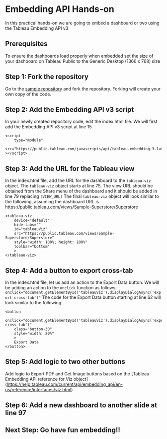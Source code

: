 # Embedding API Hands-on

In this practical hands-on we are going to embed a dashboard or two using the Tableau Embedding API v3

## Prerequisites

To ensure the dashboards load properly when embedded set the size of your dashboard on Tableau Public to the Generic Desktop (1366 x 768) size

## Step 1: Fork the repository

Go to the [sample repository](https://bit.ly/embeddingHandsOn) and fork the repository. Forking will create your own copy of the code.

## Step 2: Add the Embedding API v3 script

In your newly created repository code, edit the index.html file. We will first add the Embedding API v3 script at line 15

```
<script
    type="module"
    src="https://public.tableau.com/javascripts/api/tableau.embedding.3.latest.js"
></script>
```

## Step 3: Add the URL for the Tableau view

In the index.html file, add the URL for the dashboard to the `tableau-viz` object. The `tableau-viz` object starts at line 75. The view URL should be obtained from the Share menu of the dashboard and it should be added in line 79 replacing `[VIEW_URL]`
The final `tableau-viz` object will look similar to the following, assuming the dashboard URL is https://public.tableau.com/views/Sample-Superstore/Superstore

```
<tableau-viz
    device="default"
    hide-tabs=""
    id="tableauViz"
    src="https://public.tableau.com/views/Sample-Superstore/Superstore"
    style="width: 100%; height: 100%"
    toolbar="bottom"
    >
</tableau-viz>
```

## Step 4: Add a button to export cross-tab

In the index.html file, let us add an action to the Export Data button. We will be adding an action to the `onclick` function as follows: `onclick="document.getElementById('tableauViz').displayDialogAsync('export-cross-tab')"` The code for the Export Data button starting at line 62 will look similar to the following:

```
<button
    onclick="document.getElementById('tableauViz').displayDialogAsync('export-cross-tab')"
    class="button-30"
    style="width: 20%"
    >
    Export Data
</button>
```

## Step 5: Add logic to two other buttons

Add logic to Export PDF and Get Image buttons based on the [Tableau Embedding API reference for Viz object] (https://help.tableau.com/current/api/embedding_api/en-us/reference/interfaces/viz.html)

## Step 6: Add a new dashboard to another slide at line 97

## Next Step: Go have fun embedding!!
